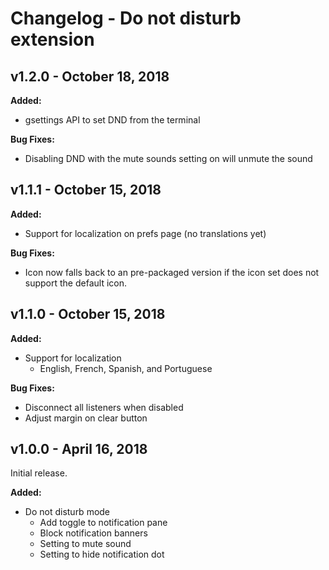 # Changelog - Do not disturb extension

## v1.2.0 - October 18, 2018

**Added:**
- gsettings API to set DND from the terminal

**Bug Fixes:**
- Disabling DND with the mute sounds setting on will unmute the sound

## v1.1.1 - October 15, 2018

**Added:**
- Support for localization on prefs page (no translations yet)

**Bug Fixes:**
- Icon now falls back to an pre-packaged version if the icon set does not support the default icon.

## v1.1.0 - October 15, 2018

**Added:**
- Support for localization
  - English, French, Spanish, and Portuguese

**Bug Fixes:**
- Disconnect all listeners when disabled
- Adjust margin on clear button

## v1.0.0 - April 16, 2018

Initial release.

**Added:**
- Do not disturb mode
  - Add toggle to notification pane
  - Block notification banners
  - Setting to mute sound
  - Setting to hide notification dot 
